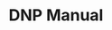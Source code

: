 ---
title: DNP Manual
redirect_to: https://docs.google.com/document/d/19ZyCwzMlwBKGaWMzolyiCeveLOWpLRTDRqNBIxEZD4I/edit?usp=sharing
redirect_from: 
  - /XC23DNPbible
  - /xc23dnpbible
---